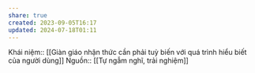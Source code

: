 ```yaml
---
share: true
created: 2023-09-05T16:17
updated: 2024-07-18T01:11
---
```

Khái niệm:: 
[[Giàn giáo nhận thức cần phải tuỳ biến với quá trình hiểu biết của người dùng]]
Nguồn:: [[Tự ngẫm nghĩ, trải nghiệm]]